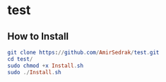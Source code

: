 # test

## How to Install
```elm
git clone https://github.com/AmirSedrak/test.git
cd test/
sudo chmod +x Install.sh
sudo ./Install.sh
```
